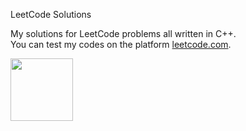 LeetCode Solutions

My solutions for LeetCode problems all written in C++. <br/>
You can test my codes on the platform [leetcode.com](https://leetcode.com/problemset/all/).

<img src="https://miro.medium.com/max/1400/1*gBkMCGTAdSk4tu17SCa7RQ.png" height="100px"/> 
